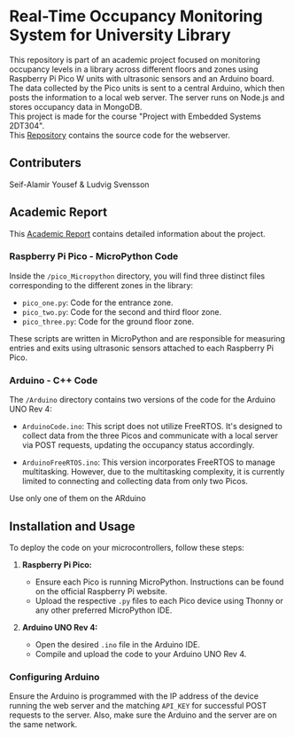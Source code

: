 # Real-Time Occupancy Monitoring System for University Library

This repository is part of an academic project focused on monitoring occupancy levels in a library across different floors and zones using Raspberry Pi Pico W units with ultrasonic sensors and an Arduino board. The data collected by the Pico units is sent to a central Arduino, which then posts the information to a local web server. The server runs on Node.js and stores occupancy data in MongoDB. <br>
This project is made for the course "Project with Embedded Systems 2DT304". <br>
This [Repository](https://github.com/sw0rdd/occupancyMonitoringWebsite) contains the source code for the webserver.

## Contributers
Seif-Alamir Yousef & Ludvig Svensson

## Academic Report 
This [Academic Report](https://docs.google.com/document/d/1X3nvK4McUbsehoqTqAhvU4GHUhgysJOzC636muut5SY/edit?usp=sharing) contains detailed information about the project.

### Raspberry Pi Pico - MicroPython Code

Inside the `/pico_Micropython` directory, you will find three distinct files corresponding to the different zones in the library:

- `pico_one.py`: Code for the entrance zone.
- `pico_two.py`: Code for the second and third floor zone.
- `pico_three.py`: Code for the ground floor zone.

These scripts are written in MicroPython and are responsible for measuring entries and exits using ultrasonic sensors attached to each Raspberry Pi Pico.

### Arduino - C++ Code

The `/Arduino` directory contains two versions of the code for the Arduino UNO Rev 4:

- `ArduinoCode.ino`: This script does not utilize FreeRTOS. It's designed to collect data from the three Picos and communicate with a local server via POST requests, updating the occupancy status accordingly.

- `ArduinoFreeRTOS.ino`: This version incorporates FreeRTOS to manage multitasking. However, due to the multitasking complexity, it is currently limited to connecting and collecting data from only two Picos.

Use only one of them on the ARduino

## Installation and Usage

To deploy the code on your microcontrollers, follow these steps:

1. **Raspberry Pi Pico:**
   - Ensure each Pico is running MicroPython. Instructions can be found on the official Raspberry Pi website.
   - Upload the respective `.py` files to each Pico device using Thonny or any other preferred MicroPython IDE.

2. **Arduino UNO Rev 4:**
   - Open the desired `.ino` file in the Arduino IDE.
   - Compile and upload the code to your Arduino UNO Rev 4.


### Configuring Arduino

Ensure the Arduino is programmed with the IP address of the device running the web server and the matching `API_KEY` for successful POST requests to the server. Also, make sure the Arduino and the server are on the same network.

